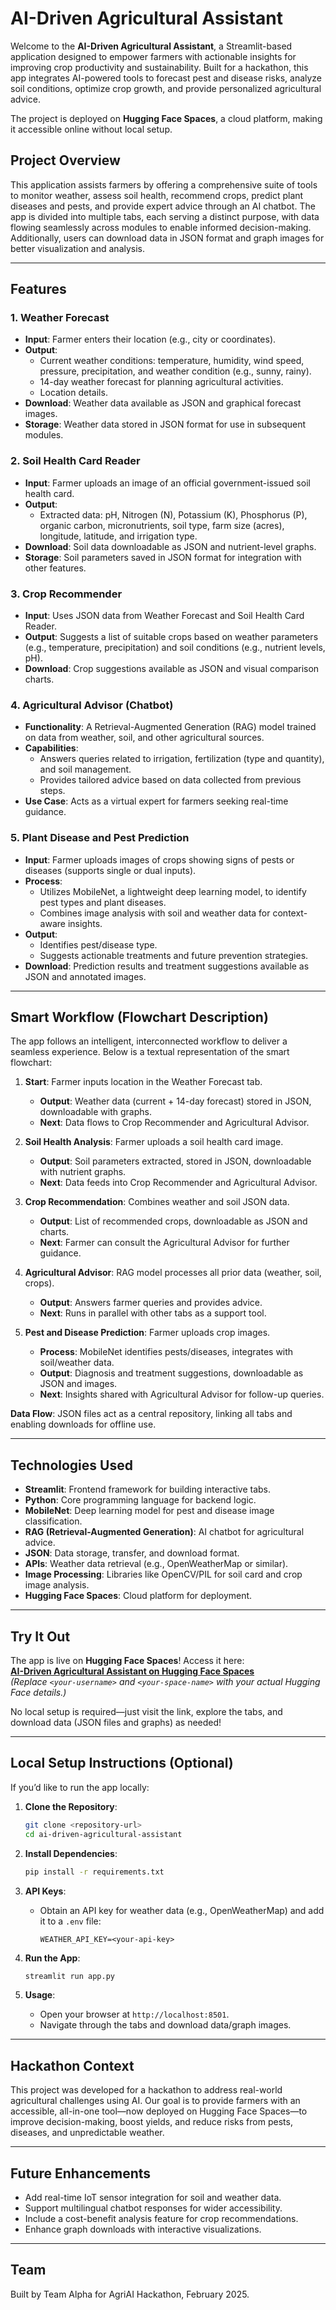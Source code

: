 # AI-Driven Agricultural Assistant

Welcome to the **AI-Driven Agricultural Assistant**, a Streamlit-based application designed to empower farmers with actionable insights for improving crop productivity and sustainability. Built for a hackathon, this app integrates AI-powered tools to forecast pest and disease risks, analyze soil conditions, optimize crop growth, and provide personalized agricultural advice.  

The project is deployed on **Hugging Face Spaces**, a cloud platform, making it accessible online without local setup.

## Project Overview

This application assists farmers by offering a comprehensive suite of tools to monitor weather, assess soil health, recommend crops, predict plant diseases and pests, and provide expert advice through an AI chatbot. The app is divided into multiple tabs, each serving a distinct purpose, with data flowing seamlessly across modules to enable informed decision-making. Additionally, users can download data in JSON format and graph images for better visualization and analysis.

---

## Features

### 1. Weather Forecast
- **Input**: Farmer enters their location (e.g., city or coordinates).
- **Output**:
  - Current weather conditions: temperature, humidity, wind speed, pressure, precipitation, and weather condition (e.g., sunny, rainy).
  - 14-day weather forecast for planning agricultural activities.
  - Location details.
- **Download**: Weather data available as JSON and graphical forecast images.
- **Storage**: Weather data stored in JSON format for use in subsequent modules.

### 2. Soil Health Card Reader
- **Input**: Farmer uploads an image of an official government-issued soil health card.
- **Output**:
  - Extracted data: pH, Nitrogen (N), Potassium (K), Phosphorus (P), organic carbon, micronutrients, soil type, farm size (acres), longitude, latitude, and irrigation type.
- **Download**: Soil data downloadable as JSON and nutrient-level graphs.
- **Storage**: Soil parameters saved in JSON format for integration with other features.

### 3. Crop Recommender
- **Input**: Uses JSON data from Weather Forecast and Soil Health Card Reader.
- **Output**: Suggests a list of suitable crops based on weather parameters (e.g., temperature, precipitation) and soil conditions (e.g., nutrient levels, pH).
- **Download**: Crop suggestions available as JSON and visual comparison charts.

### 4. Agricultural Advisor (Chatbot)
- **Functionality**: A Retrieval-Augmented Generation (RAG) model trained on data from weather, soil, and other agricultural sources.
- **Capabilities**:
  - Answers queries related to irrigation, fertilization (type and quantity), and soil management.
  - Provides tailored advice based on data collected from previous steps.
- **Use Case**: Acts as a virtual expert for farmers seeking real-time guidance.

### 5. Plant Disease and Pest Prediction
- **Input**: Farmer uploads images of crops showing signs of pests or diseases (supports single or dual inputs).
- **Process**:
  - Utilizes MobileNet, a lightweight deep learning model, to identify pest types and plant diseases.
  - Combines image analysis with soil and weather data for context-aware insights.
- **Output**:
  - Identifies pest/disease type.
  - Suggests actionable treatments and future prevention strategies.
- **Download**: Prediction results and treatment suggestions available as JSON and annotated images.

---

## Smart Workflow (Flowchart Description)

The app follows an intelligent, interconnected workflow to deliver a seamless experience. Below is a textual representation of the smart flowchart:

1. **Start**: Farmer inputs location in the Weather Forecast tab.
   - **Output**: Weather data (current + 14-day forecast) stored in JSON, downloadable with graphs.
   - **Next**: Data flows to Crop Recommender and Agricultural Advisor.

2. **Soil Health Analysis**: Farmer uploads a soil health card image.
   - **Output**: Soil parameters extracted, stored in JSON, downloadable with nutrient graphs.
   - **Next**: Data feeds into Crop Recommender and Agricultural Advisor.

3. **Crop Recommendation**: Combines weather and soil JSON data.
   - **Output**: List of recommended crops, downloadable as JSON and charts.
   - **Next**: Farmer can consult the Agricultural Advisor for further guidance.

4. **Agricultural Advisor**: RAG model processes all prior data (weather, soil, crops).
   - **Output**: Answers farmer queries and provides advice.
   - **Next**: Runs in parallel with other tabs as a support tool.

5. **Pest and Disease Prediction**: Farmer uploads crop images.
   - **Process**: MobileNet identifies pests/diseases, integrates with soil/weather data.
   - **Output**: Diagnosis and treatment suggestions, downloadable as JSON and images.
   - **Next**: Insights shared with Agricultural Advisor for follow-up queries.

**Data Flow**: JSON files act as a central repository, linking all tabs and enabling downloads for offline use.

---

## Technologies Used

- **Streamlit**: Frontend framework for building interactive tabs.
- **Python**: Core programming language for backend logic.
- **MobileNet**: Deep learning model for pest and disease image classification.
- **RAG (Retrieval-Augmented Generation)**: AI chatbot for agricultural advice.
- **JSON**: Data storage, transfer, and download format.
- **APIs**: Weather data retrieval (e.g., OpenWeatherMap or similar).
- **Image Processing**: Libraries like OpenCV/PIL for soil card and crop image analysis.
- **Hugging Face Spaces**: Cloud platform for deployment.

---

## Try It Out

The app is live on **Hugging Face Spaces**! Access it here:  
[**AI-Driven Agricultural Assistant on Hugging Face Spaces**](https://huggingface.co/spaces/<your-username>/<your-space-name>)  
*(Replace `<your-username>` and `<your-space-name>` with your actual Hugging Face details.)*

No local setup is required—just visit the link, explore the tabs, and download data (JSON files and graphs) as needed!

---

## Local Setup Instructions (Optional)

If you’d like to run the app locally:

1. **Clone the Repository**:
   ```bash
   git clone <repository-url>
   cd ai-driven-agricultural-assistant
   ```

2. **Install Dependencies**:
   ```bash
   pip install -r requirements.txt
   ```

3. **API Keys**:
   - Obtain an API key for weather data (e.g., OpenWeatherMap) and add it to a `.env` file:
     ```
     WEATHER_API_KEY=<your-api-key>
     ```

4. **Run the App**:
   ```bash
   streamlit run app.py
   ```

5. **Usage**:
   - Open your browser at `http://localhost:8501`.
   - Navigate through the tabs and download data/graph images.

---

## Hackathon Context

This project was developed for a hackathon to address real-world agricultural challenges using AI. Our goal is to provide farmers with an accessible, all-in-one tool—now deployed on Hugging Face Spaces—to improve decision-making, boost yields, and reduce risks from pests, diseases, and unpredictable weather.

---

## Future Enhancements

- Add real-time IoT sensor integration for soil and weather data.
- Support multilingual chatbot responses for wider accessibility.
- Include a cost-benefit analysis feature for crop recommendations.
- Enhance graph downloads with interactive visualizations.

---

## Team

Built by Team Alpha for AgriAI Hackathon, February 2025.

